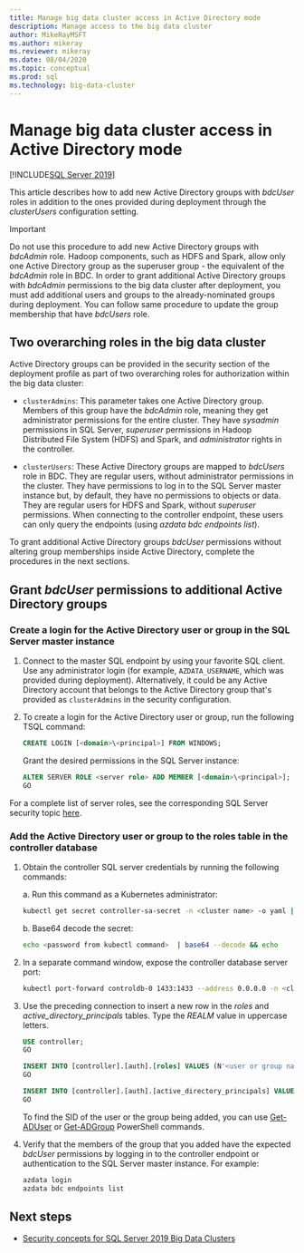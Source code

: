 ```yaml
---
title: Manage big data cluster access in Active Directory mode
description: Manage access to the big data cluster
author: MikeRayMSFT
ms.author: mikeray
ms.reviewer: mikeray
ms.date: 08/04/2020
ms.topic: conceptual
ms.prod: sql
ms.technology: big-data-cluster
---
```


# Manage big data cluster access in Active Directory mode

[!INCLUDE[SQL Server 2019](../includes/applies-to-version/sqlserver2019.md)]

This article describes how to add new Active Directory groups with *bdcUser* roles in addition to the ones provided during deployment through the *clusterUsers* configuration setting.

>[!IMPORTANT]
>Do not use this procedure to add new Active Directory groups with *bdcAdmin* role. Hadoop components, such as HDFS and Spark, allow only one Active Directory group as the superuser group - the equivalent of the *bdcAdmin* role in BDC. In order to grant additional Active Directory groups with *bdcAdmin* permissions to the big data cluster after deployment, you must add additional users and groups to the already-nominated groups during deployment. You can follow same procedure to update the group membership that have *bdcUsers* role.

## Two overarching roles in the big data cluster

Active Directory groups can be provided in the security section of the deployment profile as part of two overarching roles for authorization within the big data cluster:

* `clusterAdmins`: This parameter takes one Active Directory group. Members of this group have the *bdcAdmin* role, meaning they get administrator permissions for the entire cluster. They have *sysadmin* permissions in SQL Server, *superuser* permissions in Hadoop Distributed File System (HDFS) and Spark, and *administrator* rights in the controller.

* `clusterUsers`: These Active Directory groups are mapped to *bdcUsers* role in BDC. They are regular users, without administrator permissions in the cluster. They have permissions to log in to the SQL Server master instance but, by default, they have no permissions to objects or data. They are regular users for HDFS and Spark, without *superuser* permissions. When connecting to the controller endpoint, these users can only query the endpoints (using *azdata bdc endpoints list*).

To grant additional Active Directory groups *bdcUser* permissions without altering group memberships inside Active Directory, complete the procedures in the next sections.

## Grant *bdcUser* permissions to additional Active Directory groups

### Create a login for the Active Directory user or group in the SQL Server master instance

1. Connect to the master SQL endpoint by using your favorite SQL client. Use any administrator login (for example, `AZDATA_USERNAME`, which was provided during deployment). Alternatively, it could be any Active Directory account that belongs to the Active Directory group that's provided as `clusterAdmins` in the security configuration.

1. To create a login for the Active Directory user or group, run the following TSQL command:

   ```sql
   CREATE LOGIN [<domain>\<principal>] FROM WINDOWS;
   ```

   Grant the desired permissions in the SQL Server instance:

   ```sql
   ALTER SERVER ROLE <server role> ADD MEMBER [<domain>\<principal>];
   GO
   ```

For a complete list of server roles, see the corresponding SQL Server security topic [here](../relational-databases/security/authentication-access/server-level-roles.md).

### Add the Active Directory user or group to the roles table in the controller database

1. Obtain the controller SQL server credentials by running the following commands:

   a. Run this command as a Kubernetes administrator:

   ```bash
   kubectl get secret controller-sa-secret -n <cluster name> -o yaml | grep password
   ```

   b. Base64 decode the secret:

   ```bash
   echo <password from kubectl command>  | base64 --decode && echo
   ```

1. In a separate command window, expose the controller database server port:

   ```bash
   kubectl port-forward controldb-0 1433:1433 --address 0.0.0.0 -n <cluster name>
   ```

1. Use the preceding connection to insert a new row in the *roles* and *active_directory_principals* tables. Type the *REALM* value in uppercase letters.

   ```sql
   USE controller;
   GO

   INSERT INTO [controller].[auth].[roles] VALUES (N'<user or group name>@<REALM>', 'bdcUser')
   GO

   INSERT INTO [controller].[auth].[active_directory_principals] VALUES (N'<user or group name>@<REALM>', N'<SID>')
   GO
   ```

   To find the SID of the user or the group being added, you can use [Get-ADUser](/powershell/module/addsadministration/get-aduser/) or  [Get-ADGroup](/powershell/module/addsadministration/get-adgroup/) PowerShell commands.

2. Verify that the members of the group that you added have the expected *bdcUser* permissions by logging in to the controller endpoint or authentication to the SQL Server master instance. For example:

   ```bash
   azdata login
   azdata bdc endpoints list
   ```

## Next steps

- [Security concepts for SQL Server 2019 Big Data Clusters](concept-security.md)
